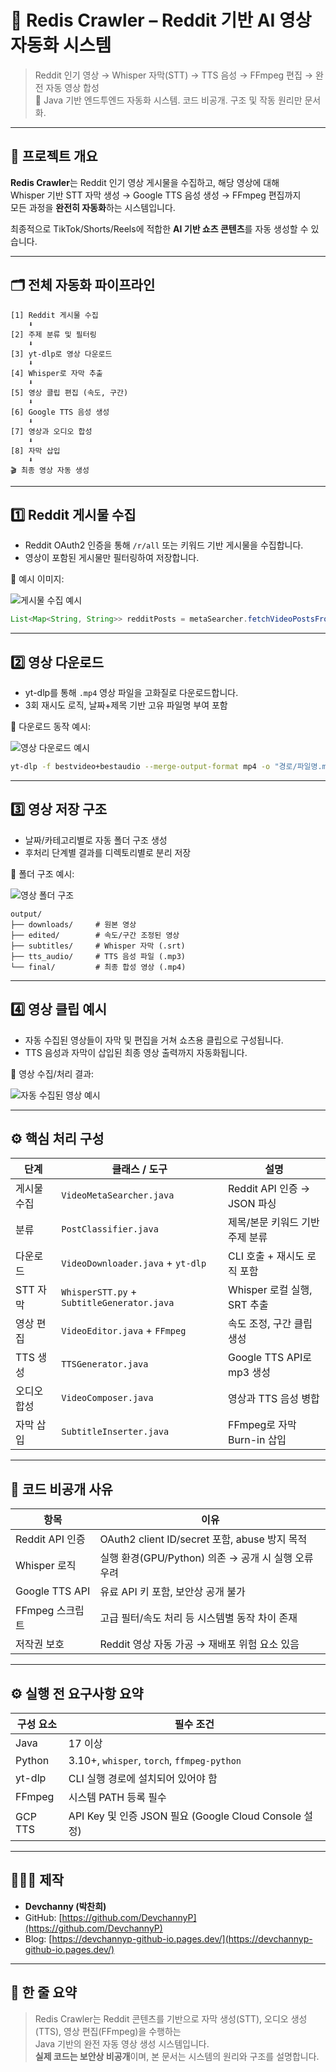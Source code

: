 # 🔴 Redis Crawler – Reddit 기반 AI 영상 자동화 시스템

> Reddit 인기 영상 → Whisper 자막(STT) → TTS 음성 → FFmpeg 편집 → 완전 자동 영상 합성  
> 🎥 Java 기반 엔드투엔드 자동화 시스템. 코드 비공개. 구조 및 작동 원리만 문서화.

---

## 🧠 프로젝트 개요

**Redis Crawler**는 Reddit 인기 영상 게시물을 수집하고, 해당 영상에 대해  
Whisper 기반 STT 자막 생성 → Google TTS 음성 생성 → FFmpeg 편집까지  
모든 과정을 **완전히 자동화**하는 시스템입니다.

최종적으로 TikTok/Shorts/Reels에 적합한 **AI 기반 쇼츠 콘텐츠**를 자동 생성할 수 있습니다.

---

## 🗂️ 전체 자동화 파이프라인

```
[1] Reddit 게시물 수집
    ⬇
[2] 주제 분류 및 필터링
    ⬇
[3] yt-dlp로 영상 다운로드
    ⬇
[4] Whisper로 자막 추출
    ⬇
[5] 영상 클립 편집 (속도, 구간)
    ⬇
[6] Google TTS 음성 생성
    ⬇
[7] 영상과 오디오 합성
    ⬇
[8] 자막 삽입
    ⬇
🎬 최종 영상 자동 생성
```

---

## 1️⃣ Reddit 게시물 수집

- Reddit OAuth2 인증을 통해 `/r/all` 또는 키워드 기반 게시물을 수집합니다.
- 영상이 포함된 게시물만 필터링하여 저장합니다.

📸 예시 이미지:

![게시물 수집 예시](https://raw.githubusercontent.com/DevchannyP/redis-crawler/main/c1.webp)

```java
List<Map<String, String>> redditPosts = metaSearcher.fetchVideoPostsFromSubreddit("all");
```

---

## 2️⃣ 영상 다운로드

- yt-dlp를 통해 `.mp4` 영상 파일을 고화질로 다운로드합니다.
- 3회 재시도 로직, 날짜+제목 기반 고유 파일명 부여 포함

📸 다운로드 동작 예시:

![영상 다운로드 예시](https://raw.githubusercontent.com/DevchannyP/redis-crawler/main/c2.webp)

```bash
yt-dlp -f bestvideo+bestaudio --merge-output-format mp4 -o "경로/파일명.mp4" URL
```

---

## 3️⃣ 영상 저장 구조

- 날짜/카테고리별로 자동 폴더 구조 생성
- 후처리 단계별 결과를 디렉토리별로 분리 저장

📸 폴더 구조 예시:

![영상 폴더 구조](https://raw.githubusercontent.com/DevchannyP/redis-crawler/main/c3.webp)

```
output/
├── downloads/     # 원본 영상
├── edited/        # 속도/구간 조정된 영상
├── subtitles/     # Whisper 자막 (.srt)
├── tts_audio/     # TTS 음성 파일 (.mp3)
└── final/         # 최종 합성 영상 (.mp4)
```

---

## 4️⃣ 영상 클립 예시

- 자동 수집된 영상들이 자막 및 편집을 거쳐 쇼츠용 클립으로 구성됩니다.
- TTS 음성과 자막이 삽입된 최종 영상 출력까지 자동화됩니다.

📸 영상 수집/처리 결과:

![자동 수집된 영상 예시](https://raw.githubusercontent.com/DevchannyP/redis-crawler/main/c4.webp)

---

## ⚙️ 핵심 처리 구성

| 단계       | 클래스 / 도구                             | 설명                                 |
|------------|--------------------------------------------|--------------------------------------|
| 게시물 수집 | `VideoMetaSearcher.java`                   | Reddit API 인증 → JSON 파싱         |
| 분류       | `PostClassifier.java`                      | 제목/본문 키워드 기반 주제 분류     |
| 다운로드   | `VideoDownloader.java` + `yt-dlp`          | CLI 호출 + 재시도 로직 포함         |
| STT 자막   | `WhisperSTT.py` + `SubtitleGenerator.java` | Whisper 로컬 실행, SRT 추출         |
| 영상 편집  | `VideoEditor.java` + `FFmpeg`              | 속도 조정, 구간 클립 생성           |
| TTS 생성   | `TTSGenerator.java`                        | Google TTS API로 mp3 생성            |
| 오디오 합성| `VideoComposer.java`                       | 영상과 TTS 음성 병합                |
| 자막 삽입  | `SubtitleInserter.java`                    | FFmpeg로 자막 Burn-in 삽입           |

---

## 🔐 코드 비공개 사유

| 항목                 | 이유                                                      |
|----------------------|-----------------------------------------------------------|
| Reddit API 인증      | OAuth2 client ID/secret 포함, abuse 방지 목적             |
| Whisper 로직         | 실행 환경(GPU/Python) 의존 → 공개 시 실행 오류 우려      |
| Google TTS API       | 유료 API 키 포함, 보안상 공개 불가                       |
| FFmpeg 스크립트      | 고급 필터/속도 처리 등 시스템별 동작 차이 존재           |
| 저작권 보호          | Reddit 영상 자동 가공 → 재배포 위험 요소 있음             |

---

## ⚙️ 실행 전 요구사항 요약

| 구성 요소 | 필수 조건                                               |
|-----------|----------------------------------------------------------|
| Java      | 17 이상                                                  |
| Python    | 3.10+, `whisper`, `torch`, `ffmpeg-python`               |
| yt-dlp    | CLI 실행 경로에 설치되어 있어야 함                      |
| FFmpeg    | 시스템 PATH 등록 필수                                   |
| GCP TTS   | API Key 및 인증 JSON 필요 (Google Cloud Console 설정)   |

---

## 🙋🏻‍♂️ 제작

- **Devchanny (박찬희)**  
- GitHub: [https://github.com/DevchannyP](https://github.com/DevchannyP)  
- Blog: [https://devchannyp-github-io.pages.dev/](https://devchannyp-github-io.pages.dev/)

---

## 🧵 한 줄 요약

> Redis Crawler는 Reddit 콘텐츠를 기반으로 자막 생성(STT), 오디오 생성(TTS), 영상 편집(FFmpeg)을 수행하는  
> Java 기반의 완전 자동 영상 생성 시스템입니다.  
> **실제 코드는 보안상 비공개**이며, 본 문서는 시스템의 원리와 구조를 설명합니다.
